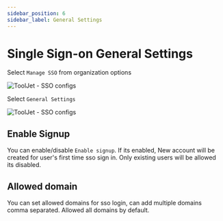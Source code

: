 ```yaml
---
sidebar_position: 6
sidebar_label: General Settings
---
```


# Single Sign-on General Settings

Select `Manage SSO` from organization options

<div style={{textAlign: 'center'}}>

![ToolJet - SSO configs](/img/password-login/organization-menu.png)

</div>

Select `General Settings`

<div style={{textAlign: 'center'}}>

![ToolJet - SSO configs](/img/sso/general/general-settings.png)

</div>

## Enable Signup

You can enable/disable `Enable signup`. If its enabled, New account will be created for user's first time sso sign in. Only existing users will be allowed its disabled.

## Allowed domain

You can set allowed domains for sso login, can add multiple domains comma separated. Allowed all domains by default.
